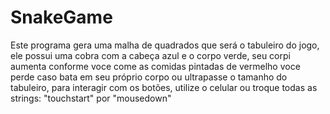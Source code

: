 # SnakeGame

Este programa gera uma malha de quadrados que será o tabuleiro do jogo, ele possui uma cobra com a cabeça azul e o corpo verde, seu corpi aumenta conforme voce come as comidas pintadas de vermelho voce perde caso bata em seu próprio corpo ou ultrapasse o tamanho do tabuleiro, para interagir com os botões, utilize o celular ou troque todas as strings: "touchstart" por "mousedown"